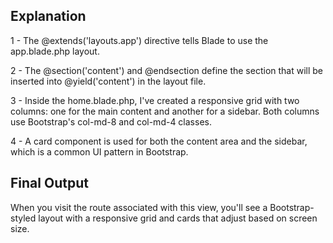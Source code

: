 ## Explanation

1 - The @extends('layouts.app') directive tells Blade to use the app.blade.php layout.

2 - The @section('content') and @endsection define the section that will be inserted into @yield('content') in the layout file.

3 - Inside the home.blade.php, I've created a responsive grid with two columns: one for the main content and another for a sidebar. Both columns use Bootstrap's col-md-8 and col-md-4 classes.

4 - A card component is used for both the content area and the sidebar, which is a common UI pattern in Bootstrap.

## Final Output

When you visit the route associated with this view, you'll see a Bootstrap-styled layout with a responsive grid and cards that adjust based on screen size.
